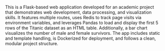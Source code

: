 This is a Flask-based web application developed for an academic project that demonstrates web development, data processing, and visualization skills. It features multiple routes, uses Redis to track page visits via environment variables, and leverages Pandas to load and display the first 5 rows of the Titanic dataset as an HTML table. Additionally, a bar chart visualizes the number of male and female survivors. The app includes static and template handling, is Dockerized for deployment, and follows a clean, modular project structure.